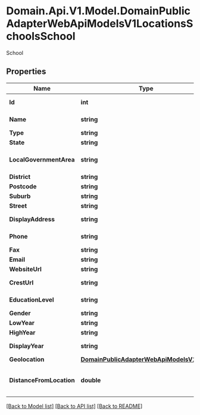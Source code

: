 # Domain.Api.V1.Model.DomainPublicAdapterWebApiModelsV1LocationsSchoolsSchool
School
## Properties

Name | Type | Description | Notes
------------ | ------------- | ------------- | -------------
**Id** | **int** | School identifier | [optional] 
**Name** | **string** | School name | [optional] 
**Type** | **string** | School type | [optional] 
**State** | **string** | State | [optional] 
**LocalGovernmentArea** | **string** | Local government area | [optional] 
**District** | **string** | District | [optional] 
**Postcode** | **string** | Postcode | [optional] 
**Suburb** | **string** | Suburb | [optional] 
**Street** | **string** | Street | [optional] 
**DisplayAddress** | **string** | Display address | [optional] [readonly] 
**Phone** | **string** | Phone number | [optional] 
**Fax** | **string** | Fax number | [optional] 
**Email** | **string** | Email | [optional] 
**WebsiteUrl** | **string** | Website | [optional] 
**CrestUrl** | **string** | School crest | [optional] 
**EducationLevel** | **string** | Education level | [optional] 
**Gender** | **string** | Gender | [optional] 
**LowYear** | **string** | Lower year | [optional] 
**HighYear** | **string** | Upper year | [optional] 
**DisplayYear** | **string** | Year diplay | [optional] [readonly] 
**Geolocation** | [**DomainPublicAdapterWebApiModelsV1Point**](DomainPublicAdapterWebApiModelsV1Point.md) |  | [optional] 
**DistanceFromLocation** | **double** | Distance from search location in metres | [optional] 

[[Back to Model list]](../README.md#documentation-for-models) [[Back to API list]](../README.md#documentation-for-api-endpoints) [[Back to README]](../README.md)

